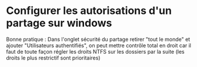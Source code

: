 # Configurer les autorisations d'un partage sur windows

Bonne pratique : Dans l'onglet sécurité du partage retirer "tout le monde" et ajouter "Utilisateurs authentifiés", on peut mettre contrôle total en droit car il faut de toute façon régler les droits NTFS sur les dossiers par la suite (les droits le plus restrictif sont prioritaires)  